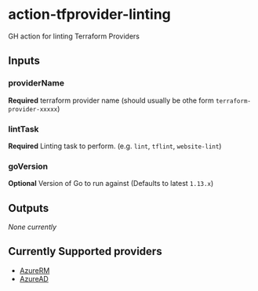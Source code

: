 # action-tfprovider-linting
GH action for linting Terraform Providers

## Inputs

### providerName

**Required** terraform provider name (should usually be othe form `terraform-provider-xxxxx`)

### lintTask

**Required** Linting task to perform. (e.g. `lint`, `tflint`, `website-lint`)

### goVersion

**Optional** Version of Go to run against (Defaults to latest `1.13.x`)

## Outputs
_None currently_

## Currently Supported providers

* [AzureRM](https://github.com/terraform-providers/terraform-provider-azurerm/)
* [AzureAD](https://github.com/terraform-providers/terraform-provider-azuread/)
